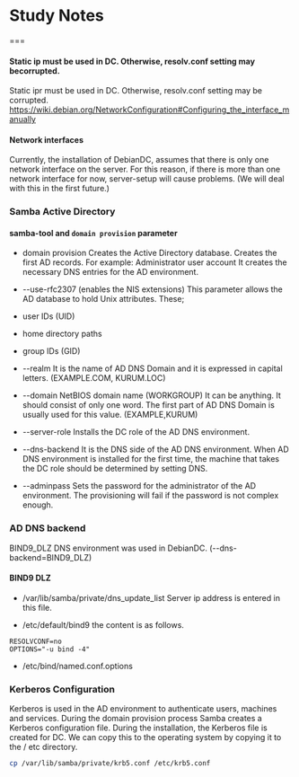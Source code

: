 # Study Notes
===


#### Static ip must be used in DC. Otherwise, resolv.conf setting may becorrupted.<br>
Static ipr must be used in DC. Otherwise, resolv.conf setting may be corrupted.<br>
https://wiki.debian.org/NetworkConfiguration#Configuring_the_interface_manually

#### Network interfaces
Currently, the installation of DebianDC, assumes that there is only one network interface on the server.
For this reason, if there is more than one network interface for now, server-setup will cause problems.
(We will deal with this in the first future.)

### Samba Active Directory

#### samba-tool and `domain provision` parameter

- domain provision
Creates the Active Directory database.
Creates the first AD records. For example: Administrator user account
It creates the necessary DNS entries for the AD environment.

- --use-rfc2307 (enables the NIS extensions)
This parameter allows the AD database to hold Unix attributes.
These;
- user IDs (UID)
- home directory paths
- group IDs (GID)

- --realm
It is the name of AD DNS Domain and it is expressed in capital letters. (EXAMPLE.COM, KURUM.LOC)

- --domain
NetBIOS domain name (WORKGROUP)
It can be anything. It should consist of only one word.
The first part of AD DNS Domain is usually used for this value. (EXAMPLE,KURUM)

- --server-role
Installs the DC role of the AD DNS environment.

- --dns-backend
It is the DNS side of the AD DNS environment.
When AD DNS environment is installed for the first time, the machine that takes the DC role should be determined by setting DNS.

- --adminpass
Sets the password for the administrator of the AD environment.
The provisioning will fail if the password is not complex enough.

### AD DNS backend
BIND9_DLZ DNS environment was used in DebianDC. (--dns-backend=BIND9_DLZ)

#### BIND9 DLZ
- /var/lib/samba/private/dns_update_list
Server ip address is entered in this file.

- /etc/default/bind9
the content is as follows.
```
RESOLVCONF=no
OPTIONS="-u bind -4"
```
- /etc/bind/named.conf.options

### Kerberos Configuration
Kerberos is used in the AD environment to authenticate users, machines and services.
During the domain provision process Samba creates a Kerberos configuration file.
During the installation, the Kerberos file is created for DC.
We can copy this to the operating system by copying it to the / etc directory.
```bash
cp /var/lib/samba/private/krb5.conf /etc/krb5.conf
```
